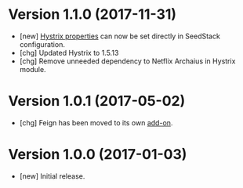 # Version 1.1.0 (2017-11-31)

* [new] [Hystrix properties](https://github.com/Netflix/Hystrix/wiki/Configuration#execution.isolation.thread.timeoutInMilliseconds) can now be set directly in SeedStack configuration. 
* [chg] Updated Hystrix to 1.5.13
* [chg] Remove unneeded dependency to Netflix Archaius in Hystrix module.  

# Version 1.0.1 (2017-05-02)

* [chg] Feign has been moved to its own [add-on](https://github.com/seedstack/feign-addon).

# Version 1.0.0 (2017-01-03)

* [new] Initial release.
